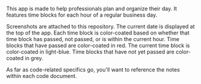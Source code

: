This app is made to help professionals plan and organize their day.  It features time blocks for each hour of a regular business day.

Screenshots are attached to this repository.  The current date is displayed at the top of the app.  Each time block is color-coated based on whether that time block has passed, not passed, or is within the current hour.  Time blocks that have passed are color-coated in red.  The current time block is color-coated in light-blue.  Time blocks that have not yet passed are color-coated in grey.

As far as code-related specifics go, you'll want to reference the notes within each code document.


